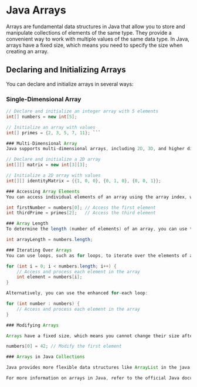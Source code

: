 # Java Arrays

Arrays are fundamental data structures in Java that allow you to store and manipulate collections of elements of the same type. They provide a convenient way to work with multiple values of the same data type. In Java, arrays have a fixed size, which means you need to specify the size when creating an array.

## Declaring and Initializing Arrays

You can declare and initialize arrays in several ways:

### Single-Dimensional Array

```java
// Declare and initialize an integer array with 5 elements
int[] numbers = new int[5];

// Initialize an array with values
int[] primes = {2, 3, 5, 7, 11}; ```

### Multi-Dimensional Array
Java supports multi-dimensional arrays, including 2D, 3D, and higher dimensions:

// Declare and initialize a 2D array
int[][] matrix = new int[3][3];

// Initialize a 2D array with values
int[][] identityMatrix = {{1, 0, 0}, {0, 1, 0}, {0, 0, 1}};

### Accessing Array Elements
You can access individual elements of an array using the array index, which starts at 0 for the first element:

int firstNumber = numbers[0]; // Access the first element
int thirdPrime = primes[2];   // Access the third element

### Array Length
To determine the length (number of elements) of an array, you can use the length property:

int arrayLength = numbers.length;

### Iterating Over Arrays
You can use loops, such as for loops, to iterate over the elements of an array:

for (int i = 0; i < numbers.length; i++) {
    // Access and process each element in the array
    int element = numbers[i];
}

Alternatively, you can use the enhanced for-each loop:

for (int number : numbers) {
    // Access and process each element in the array
}

### Modifying Arrays

Arrays have a fixed size, which means you cannot change their size after initialization. However, you can modify individual elements by assigning new values:

numbers[0] = 42; // Modify the first element

### Arrays in Java Collections

Java provides more flexible data structures like ArrayList in the java.util package for dynamic collections. If you need a collection that can grow or shrink dynamically, you might want to explore these options.

For more information on arrays in Java, refer to the official Java documentation.
